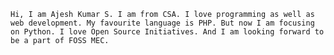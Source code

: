 	

	Hi, I am Ajesh Kumar S. I am from CSA. I love programming as well as web development. My favourite language is PHP. But now I am focusing on Python. I love Open Source Initiatives. And I am looking forward to be a part of FOSS MEC.